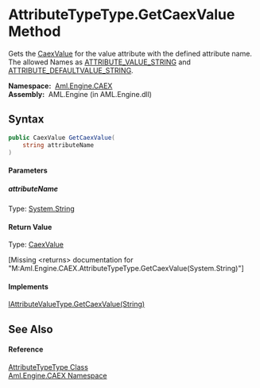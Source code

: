 AttributeTypeType.GetCaexValue Method
=====================================
Gets the [CaexValue][1] for the value attribute with the defined attribute name. The allowed Names as [ATTRIBUTE_VALUE_STRING][2] and [ATTRIBUTE_DEFAULTVALUE_STRING][3].

  **Namespace:**  [Aml.Engine.CAEX][4]  
  **Assembly:**  AML.Engine (in AML.Engine.dll)

Syntax
------

```csharp
public CaexValue GetCaexValue(
	string attributeName
)
```

#### Parameters

##### *attributeName*
Type: [System.String][5]  


#### Return Value
Type: [CaexValue][1]  

[Missing &lt;returns> documentation for "M:Aml.Engine.CAEX.AttributeTypeType.GetCaexValue(System.String)"]

#### Implements
[IAttributeValueType.GetCaexValue(String)][6]  


See Also
--------

#### Reference
[AttributeTypeType Class][7]  
[Aml.Engine.CAEX Namespace][4]  

[1]: ../../Aml.Engine.CAEX.Extensions/CaexValue/README.md
[2]: ../CAEX_CLASSModel_TagNames/ATTRIBUTE_VALUE_STRING.md
[3]: ../CAEX_CLASSModel_TagNames/ATTRIBUTE_DEFAULTVALUE_STRING.md
[4]: ../README.md
[5]: https://docs.microsoft.com/dotnet/api/system.string
[6]: ../IAttributeValueType/GetCaexValue.md
[7]: README.md
[8]: https://www.automationml.org
[9]: ../../icons/logoShade.png